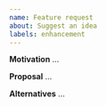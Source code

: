 ```yaml
---
name: Feature request
about: Suggest an idea
labels: enhancement
---
```


**Motivation**
…

**Proposal**
…

**Alternatives**
…
